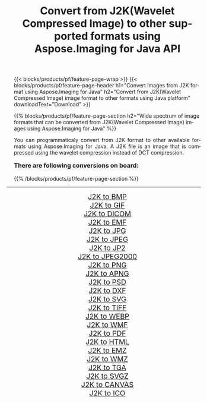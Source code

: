 ﻿---
title: Convert from J2K(Wavelet Compressed Image) to other supported formats using Aspose.Imaging for Java API 
weight: 3920
url: /java/conversion/from/j2k/ 
lang: en
langdirlevel: 2
locales: zh-hans,ja,it,ru,de,es,fr,nl,id,lt,pl,pt,vi,tr,ko,zh-hant,ar,hi,th,sv,cs,uk,he
description: Aspose.Imaging API can easily convert from J2K(Wavelet Compressed Image) to other formats using Java platform
---

{{< blocks/products/pf/feature-page-wrap >}}
{{< blocks/products/pf/feature-page-header h1="Convert images from J2K format using Aspose.Imaging for Java" h2="Convert from J2K(Wavelet Compressed Image) image format to other formats using Java platform" downloadText="Download" >}}


{{% blocks/products/pf/feature-page-section  h2="Wide spectrum of image formats that can be converted from J2K(Wavelet Compressed Image) images using Aspose.Imaging for Java" %}}
<p align=justify>You can programmaticaly convert from J2K format to other available formats using 
Aspose.Imaging for Java. A J2K file is an image that is compressed using the wavelet compression instead of DCT compression.</p>
<h3 style="margin-top:16px;">
There are following conversions on board:
</h3>
{{% /blocks/products/pf/feature-page-section %}}
<div class="container-fluid productfamilypage bg-gray">
    <div class="convertypes bg-gray agp-content section">
        <div class="container">
		<hr style="margin-left:-20px;"/>
		<div class="row other-converters" style="gap: 10px;font-size: 19px;text-align:center;">
		    <div class='col-md-3 other-converter remove-lp remove-rp'><a href="/imaging/java/conversion/j2k-to-bmp/" style="padding:15px;">J2K to BMP</a></div><div class='col-md-3 other-converter remove-lp remove-rp'><a href="/imaging/java/conversion/j2k-to-gif/" style="padding:15px;">J2K to GIF</a></div><div class='col-md-3 other-converter remove-lp remove-rp'><a href="/imaging/java/conversion/j2k-to-dicom/" style="padding:15px;">J2K to DICOM</a></div><div class='col-md-3 other-converter remove-lp remove-rp'><a href="/imaging/java/conversion/j2k-to-emf/" style="padding:15px;">J2K to EMF</a></div><div class='col-md-3 other-converter remove-lp remove-rp'><a href="/imaging/java/conversion/j2k-to-jpg/" style="padding:15px;">J2K to JPG</a></div><div class='col-md-3 other-converter remove-lp remove-rp'><a href="/imaging/java/conversion/j2k-to-jpeg/" style="padding:15px;">J2K to JPEG</a></div><div class='col-md-3 other-converter remove-lp remove-rp'><a href="/imaging/java/conversion/j2k-to-jp2/" style="padding:15px;">J2K to JP2</a></div><div class='col-md-3 other-converter remove-lp remove-rp'><a href="/imaging/java/conversion/j2k-to-jpeg2000/" style="padding:15px;">J2K to JPEG2000</a></div><div class='col-md-3 other-converter remove-lp remove-rp'><a href="/imaging/java/conversion/j2k-to-png/" style="padding:15px;">J2K to PNG</a></div><div class='col-md-3 other-converter remove-lp remove-rp'><a href="/imaging/java/conversion/j2k-to-apng/" style="padding:15px;">J2K to APNG</a></div><div class='col-md-3 other-converter remove-lp remove-rp'><a href="/imaging/java/conversion/j2k-to-psd/" style="padding:15px;">J2K to PSD</a></div><div class='col-md-3 other-converter remove-lp remove-rp'><a href="/imaging/java/conversion/j2k-to-dxf/" style="padding:15px;">J2K to DXF</a></div><div class='col-md-3 other-converter remove-lp remove-rp'><a href="/imaging/java/conversion/j2k-to-svg/" style="padding:15px;">J2K to SVG</a></div><div class='col-md-3 other-converter remove-lp remove-rp'><a href="/imaging/java/conversion/j2k-to-tiff/" style="padding:15px;">J2K to TIFF</a></div><div class='col-md-3 other-converter remove-lp remove-rp'><a href="/imaging/java/conversion/j2k-to-webp/" style="padding:15px;">J2K to WEBP</a></div><div class='col-md-3 other-converter remove-lp remove-rp'><a href="/imaging/java/conversion/j2k-to-wmf/" style="padding:15px;">J2K to WMF</a></div><div class='col-md-3 other-converter remove-lp remove-rp'><a href="/imaging/java/conversion/j2k-to-pdf/" style="padding:15px;">J2K to PDF</a></div><div class='col-md-3 other-converter remove-lp remove-rp'><a href="/imaging/java/conversion/j2k-to-html/" style="padding:15px;">J2K to HTML</a></div><div class='col-md-3 other-converter remove-lp remove-rp'><a href="/imaging/java/conversion/j2k-to-emz/" style="padding:15px;">J2K to EMZ</a></div><div class='col-md-3 other-converter remove-lp remove-rp'><a href="/imaging/java/conversion/j2k-to-wmz/" style="padding:15px;">J2K to WMZ</a></div><div class='col-md-3 other-converter remove-lp remove-rp'><a href="/imaging/java/conversion/j2k-to-tga/" style="padding:15px;">J2K to TGA</a></div><div class='col-md-3 other-converter remove-lp remove-rp'><a href="/imaging/java/conversion/j2k-to-svgz/" style="padding:15px;">J2K to SVGZ</a></div><div class='col-md-3 other-converter remove-lp remove-rp'><a href="/imaging/java/conversion/j2k-to-canvas/" style="padding:15px;">J2K to CANVAS</a></div><div class='col-md-3 other-converter remove-lp remove-rp'><a href="/imaging/java/conversion/j2k-to-ico/" style="padding:15px;">J2K to ICO</a></div>
                </div>
        </div>
    </div>
</div>
<br/>

